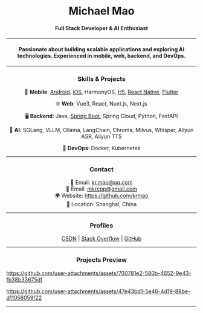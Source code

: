 <h1 align="center">Michael Mao</h1>
<h4 align="center">Full Stack Developer & AI Enthusiast</h4>

---

<h4 align="center">Passionate about building scalable applications and exploring AI technologies. Experienced in mobile, web, backend, and DevOps.</h4>

---

<h3 align="center">Skills & Projects</h3>
<p align="center">📱 <strong>Mobile</strong>: <a href="https://github.com/krmao/template/tree/androidx/mobile/android">Android</a>, <a href="https://github.com/krmao/template/tree/androidx/mobile/IOS">iOS</a>, HarmonyOS, <a href="https://github.com/krmao/template/tree/androidx/mobile/hybird_vue">H5</a>, <a href="https://github.com/krmao/template/tree/androidx/mobile/react_native">React Native</a>, <a href="https://github.com/krmao/template/tree/androidx/mobile/flutter_module">Flutter</a></p>
<p align="center">🌐 <strong>Web</strong>: Vue3, React, Nuxt.js, Next.js</p>
<p align="center">🖥️ <strong>Backend</strong>: Java, <a href="https://github.com/krmao/template/tree/androidx/service/service-template">Spring Boot</a>, Spring Cloud, Python, FastAPI</p>
<p align="center">🤖 <strong>AI</strong>: SGLang, VLLM, Ollama, LangChain, Chroma, Milvus, Whisper, Aliyun ASR, Aliyun TTS</p>
<p align="center">🚀 <strong>DevOps</strong>: Docker, Kubernetes</p>

---

<h3 align="center">Contact</h3>
<p align="center">
📧 Email: <a href="mailto:kr.mao@qq.com">kr.mao@qq.com</a><br>
📧 Email: <a href="mailto:mkrcpp@gmail.com">mkrcpp@gmail.com</a><br>
🌍 Website: <a href="https://github.com/krmao">https://github.com/krmao</a><br>
📍 Location: Shanghai, China
</p>

---

<h3 align="center">Profiles</h3>
<p align="center">
<a href="https://blog.csdn.net/mkrcpp">CSDN</a> |
<a href="https://stackoverflow.com/users/4348530/michael-mao">Stack Overflow</a> |
<a href="https://github.com/krmao">GitHub</a>
</p>

---

<h3 align="center">Projects Preview</h3>
<p align="center">
    
https://github.com/user-attachments/assets/700781e2-580b-4652-9e43-fb38b33675df 

https://github.com/user-attachments/assets/47e43bd1-5e46-4d19-88be-d11056059f22

</p>


---
